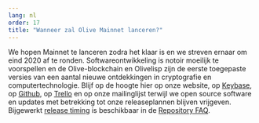 ```yaml
---
lang: nl
order: 17
title: "Wanneer zal Olive Mainnet lanceren?"
---
```


We hopen Mainnet te lanceren zodra het klaar is en we streven ernaar om eind 2020 af te ronden. Softwareontwikkeling is notoir moeilijk te voorspellen en de Olive-blockchain en Olivelisp zijn de eerste toegepaste versies van een aantal nieuwe ontdekkingen in cryptografie en computertechnologie. Blijf op de hoogte hier op onze website, op [Keybase](https://keybase.io/team/Olive_network.public), op [Github](https://github.com/Olive-Network/), op [Trello](https://trello.com/b/ZuNx7sET/engineering-core) en op onze mailinglijst terwijl we open source software en updates met betrekking tot onze releaseplannen blijven vrijgeven. Bijgewerkt [release timing](https://github.com/Olive-Network/Olive-blockchain/wiki/FAQ#when-mainnet) is beschikbaar in de [Repository FAQ](https://github.com/Olive-Network/Olive-blockchain/wiki/FAQ).
